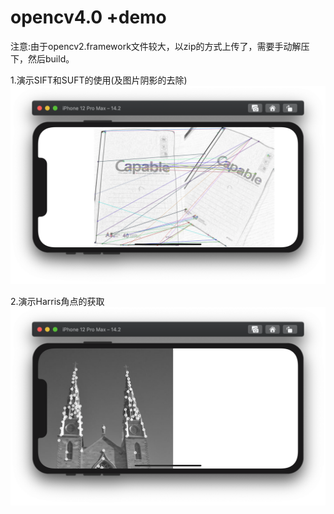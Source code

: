# opencv4.0 +demo
注意:由于opencv2.framework文件较大，以zip的方式上传了，需要手动解压下，然后build。

1.演示SIFT和SUFT的使用(及图片阴影的去除)
![image](https://github.com/RazerTang/opencvdemo/blob/main/images/sift.png)

2.演示Harris角点的获取
![image](https://github.com/RazerTang/opencvdemo/blob/main/images/harris.png)

